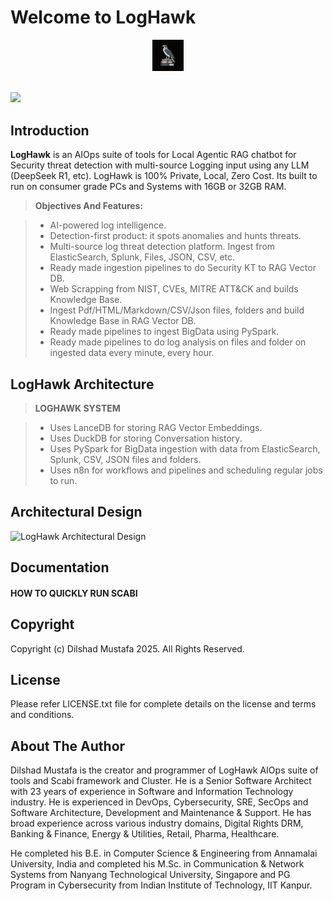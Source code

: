 Welcome to LogHawk
===================
<center>
 <img src='https://raw.githubusercontent.com/dilshadmustafa/loghawk/main/loghawk_logo.jpg' width='10%' />
</center>
<br>

[![](https://www.paypalobjects.com/en_US/i/btn/btn_donateCC_LG.gif)](https://www.paypal.com/cgi-bin/webscr?cmd=_s-xclick&hosted_button_id=H4V87SN5M2GG2)

Introduction
-------------

**LogHawk** is an AIOps suite of tools for Local Agentic RAG chatbot for Security threat detection with multi-source Logging input using any LLM (DeepSeek R1, etc). LogHawk is 100% Private, Local, Zero Cost. Its built to run on consumer grade PCs and Systems with 16GB or 32GB RAM.

> **Objectives And Features:**

> - AI-powered log intelligence.
> - Detection-first product: it spots anomalies and hunts threats.
> - Multi-source log threat detection platform. Ingest from ElasticSearch, Splunk, Files, JSON, CSV, etc.
> - Ready made ingestion pipelines to do Security KT to RAG Vector DB.
> - Web Scrapping from NIST, CVEs, MITRE ATT&CK and builds Knowledge Base.
> - Ingest Pdf/HTML/Markdown/CSV/Json files, folders and build Knowledge Base in RAG Vector DB.
> - Ready made pipelines to ingest BigData using PySpark.
> - Ready made pipelines to do log analysis on files and folder on ingested data every minute, every hour.

## LogHawk Architecture ##

> **LOGHAWK SYSTEM**

 >- Uses LanceDB for storing RAG Vector Embeddings. 
> - Uses DuckDB for storing Conversation history.
> - Uses PySpark for BigData ingestion with data from ElasticSearch, Splunk, CSV, JSON files and folders.
> - Uses n8n for workflows and pipelines and scheduling regular jobs to run.

## Architectural Design ##

![LogHawk Architectural Design](https://raw.githubusercontent.com/dilshadmustafa/loghawk/v0.1.0/Documentation/loghawk_1.jpg)


## Documentation ##

#### <i class="icon-file"></i> HOW TO QUICKLY RUN SCABI

Copyright
-------------------

Copyright (c) Dilshad Mustafa 2025. All Rights Reserved.

License
-------------

Please refer LICENSE.txt file for complete details on the license and terms and conditions.

About The Author
--------------------

Dilshad Mustafa is the creator and programmer of LogHawk AIOps suite of tools and Scabi framework and Cluster. He is a Senior Software Architect with 23 years of experience in Software and Information Technology industry. He is experienced in DevOps, Cybersecurity, SRE, SecOps and Software Architecture, Development and Maintenance & Support. He has broad experience across various industry domains, Digital Rights DRM, Banking & Finance, Energy & Utilities, Retail, Pharma, Healthcare.

He completed his B.E. in Computer Science & Engineering from Annamalai University, India and completed his M.Sc. in Communication & Network Systems from Nanyang Technological University, Singapore and PG Program in Cybersecurity from Indian Institute of Technology, IIT Kanpur.
